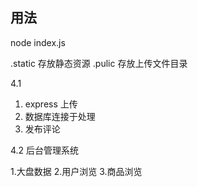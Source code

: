 
## 用法
node index.js



.static 存放静态资源
.pulic 存放上传文件目录

4.1
1. express 上传
2. 数据库连接于处理
3. 发布评论


4.2 后台管理系统

1.大盘数据
2.用户浏览
3.商品浏览